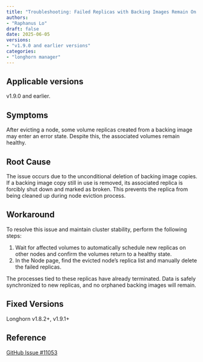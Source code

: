 ```yaml
---
title: "Troubleshooting: Failed Replicas with Backing Images Remain On Evicted Nodes"
authors:
- "Raphanus Lo"
draft: false
date: 2025-06-05
versions:
- "v1.9.0 and earlier versions"
categories:
- "longhorn manager"
---
```


## Applicable versions

v1.9.0 and earlier.

## Symptoms

After evicting a node, some volume replicas created from a backing image may enter an error state. Despite this, the associated volumes remain healthy.

## Root Cause

The issue occurs due to the unconditional deletion of backing image copies. If a backing image copy still in use is removed, its associated replica is forcibly shut down and marked as broken. This prevents the replica from being cleaned up during node eviction process.

## Workaround

To resolve this issue and maintain cluster stability, perform the following steps:

1. Wait for affected volumes to automatically schedule new replicas on other nodes and confirm the volumes return to a healthy state.
2. In the Node page, find the evicted node’s replica list and manually delete the failed replicas.

The processes tied to these replicas have already terminated. Data is safely synchronized to new replicas, and no orphaned backing images will remain.

## Fixed Versions

Longhorn v1.8.2+, v1.9.1+

## Reference

[GitHub Issue #11053](https://github.com/longhorn/longhorn/issues/11053)
